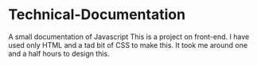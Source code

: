 # Technical-Documentation
A small documentation of Javascript
This is a project on front-end. I have used only HTML and a tad bit of CSS to make this. It took me around one and a half hours to design this.
